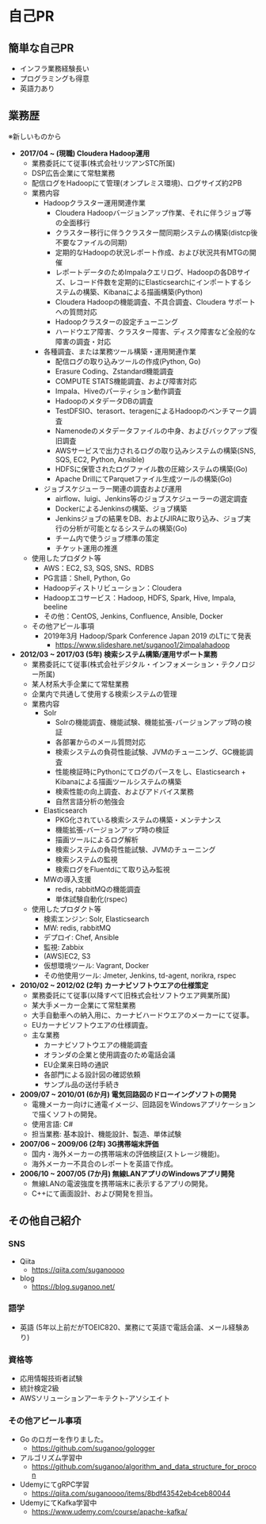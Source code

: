 # 自己PR
## 簡単な自己PR
* インフラ業務経験長い
* プログラミングも得意
* 英語力あり

## 業務歴
※新しいものから
- **2017/04 ~ (現職) Cloudera Hadoop運用**
  - 業務委託にて従事(株式会社リツアンSTC所属)
  - DSP広告企業にて常駐業務
  - 配信ログをHadoopにて管理(オンプレミス環境)、ログサイズ約2PB
  - 業務内容
    - Hadoopクラスター運用関連作業
      - Cloudera Hadoopバージョンアップ作業、それに伴うジョブ等の全面移行
      - クラスター移行に伴うクラスター間同期システムの構築(distcp後不要なファイルの同期)
      - 定期的なHadoopの状況レポート作成、および状況共有MTGの開催
      - レポートデータのためImpalaクエリログ、Hadoopの各DBサイズ、レコード件数を定期的にElasticsearchにインポートするシステムの構築、Kibanaによる描画構築(Python)
      - Cloudera Hadoopの機能調査、不具合調査、Cloudera サポートへの質問対応
      - Hadoopクラスターの設定チューニング
      - ハードウエア障害、クラスター障害、ディスク障害など全般的な障害の調査・対応
    - 各種調査、または業務ツール構築・運用関連作業
      - 配信ログの取り込みツールの作成(Python, Go)
      - Erasure Coding、Zstandard機能調査
      - COMPUTE STATS機能調査、および障害対応
      - Impala、Hiveのパーティション動作調査
      - HadoopのメタデータDBの調査
      - TestDFSIO、terasort、teragenによるHadoopのベンチマーク調査
      - Namenodeのメタデータファイルの中身、およびバックアップ復旧調査
      - AWSサービスで出力されるログの取り込みシステムの構築(SNS, SQS, EC2, Python, Ansible)
      - HDFSに保管されたログファイル数の圧縮システムの構築(Go)
      - Apache DrillにてParquetファイル生成ツールの構築(Go)
    - ジョブスケジューラー関連の調査および運用
      - airflow、luigi、Jenkins等のジョブスケジューラーの選定調査
      - DockerによるJenkinsの構築、ジョブ構築
      - Jenkinsジョブの結果をDB、およびJIRAに取り込み、ジョブ実行の分析が可能となるシステムの構築(Go)
      - チーム内で使うジョブ標準の策定
      - チケット運用の推進
  - 使用したプロダクト等
    - AWS：EC2, S3, SQS, SNS、RDBS
    - PG言語：Shell, Python, Go
    - Hadoopディストリビューション：Cloudera
    - Hadoopエコサービス：Hadoop, HDFS, Spark, Hive, Impala, beeline
    - その他：CentOS, Jenkins, Confluence, Ansible, Docker
  - その他アピール事項
    - 2019年3月 Hadoop/Spark Conference Japan 2019 のLTにて発表
      - https://www.slideshare.net/suganoo1/2impalahadoop
- **2012/03 ~ 2017/03 (5年) 検索システム構築/運用サポート業務**
  - 業務委託にて従事(株式会社デジタル・インフォメーション・テクノロジー所属)
  - 某人材系大手企業にて常駐業務
  - 企業内で共通して使用する検索システムの管理
  - 業務内容
    - Solr
      - Solrの機能調査、機能試験、機能拡張-バージョンアップ時の検証
      - 各部署からのメール質問対応
      - 検索システムの負荷性能試験、JVMのチューニング、GC機能調査
      - 性能検証時にPythonにてログのパースをし、Elasticsearch + Kibanaによる描画ツールシステムの構築
      - 検索性能の向上調査、およびアドバイス業務
      - 自然言語分析の勉強会
    - Elasticsearch
      - PKG化されている検索システムの構築・メンテナンス
      - 機能拡張-バージョンアップ時の検証
      - 描画ツールによるログ解析
      - 検索システムの負荷性能試験、JVMのチューニング
      - 検索システムの監視
      - 検索ログをFluentdにて取り込み監視
    - MWの導入支援
      - redis, rabbitMQの機能調査
      - 単体試験自動化(rspec)
  - 使用したプロダクト等
    - 検索エンジン: Solr, Elasticsearch
    - MW: redis, rabbitMQ
    - デプロイ: Chef, Ansible
    - 監視: Zabbix
    - (AWS)EC2, S3
    - 仮想環境ツール: Vagrant, Docker
    - その他使用ツール: Jmeter, Jenkins, td-agent, norikra, rspec
- **2010/02 ~ 2012/02 (2年) カーナビソフトウエアの仕様策定**
  - 業務委託にて従事(以降すべて旧株式会社ソフトウエア興業所属)
  - 某大手メーカー企業にて常駐業務
  - 大手自動車への納入用に、カーナビハードウエアのメーカーにて従事。
  - EUカーナビソフトウエアの仕様調査。
  - 主な業務
    - カーナビソフトウエアの機能調査
    - オランダの企業と使用調査のため電話会議
    - EU企業来日時の通訳
    - 各部門による設計図の確認依頼
    - サンプル品の送付手続き
- **2009/07 ~ 2010/01 (6か月) 電気回路図のドローイングソフトの開発**
  - 電機メーカー向けに通電イメージ、回路図をWindowsアプリケーションで描くソフトの開発。
  - 使用言語: C#
  - 担当業務: 基本設計、機能設計、製造、単体試験
- **2007/06 ~ 2009/06 (2年) 3G携帯端末評価**
  - 国内・海外メーカーの携帯端末の評価検証(ストレージ機能)。
  - 海外メーカー不具合のレポートを英語で作成。
- **2006/10 ~ 2007/05 (7か月) 無線LANアプリのWindowsアプリ開発**
  - 無線LANの電波強度を携帯端末に表示するアプリの開発。
  - C++にて画面設計、および開発を担当。

## その他自己紹介
### SNS
- Qiita
  - https://qiita.com/suganoooo
- blog
  - https://blog.suganoo.net/

### 語学
- 英語 (5年以上前だがTOEIC820、業務にて英語で電話会議、メール経験あり)

### 資格等
- 応用情報技術者試験
- 統計検定2級
- AWSソリューションアーキテクト-アソシエイト

### その他アピール事項
- Go のロガーを作りました。
  - https://github.com/suganoo/gologger
- アルゴリズム学習中
  - https://github.com/suganoo/algorithm_and_data_structure_for_procon
- UdemyにてgRPC学習
  - https://qiita.com/suganoooo/items/8bdf43542eb4ceb80044
- UdemyにてKafka学習中
  - https://www.udemy.com/course/apache-kafka/
